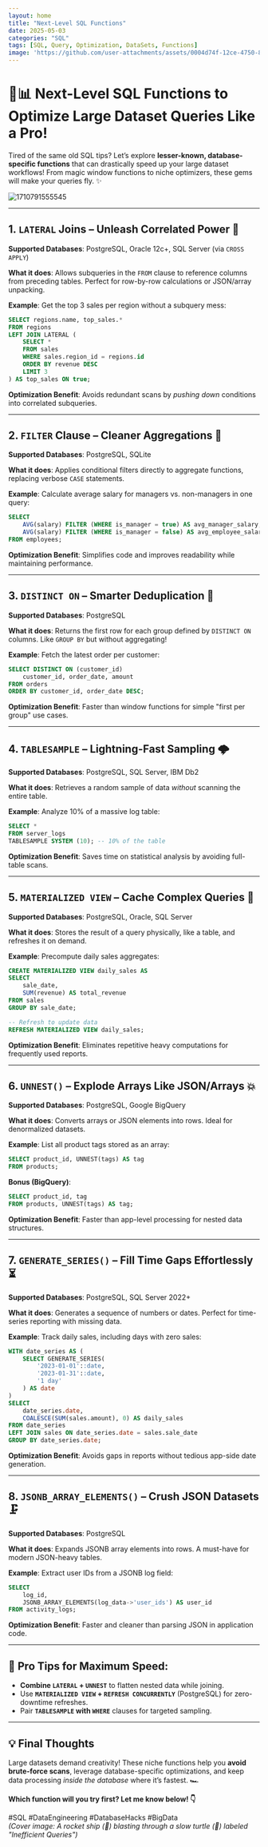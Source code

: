 ```yaml
---
layout: home
title: "Next-Level SQL Functions"
date: 2025-05-03
categories: "SQL"
tags: [SQL, Query, Optimization, DataSets, Functions]
image: 'https://github.com/user-attachments/assets/0004d74f-12ce-4750-8fef-51c867549528'
---
```


# 🚀📊 **Next-Level SQL Functions to Optimize Large Dataset Queries Like a Pro!**  

Tired of the same old SQL tips? Let’s explore **lesser-known, database-specific functions** that can drastically speed up your large dataset workflows! From magic window functions to niche optimizers, these gems will make your queries fly. ✨  

![1710791555545](https://github.com/user-attachments/assets/0004d74f-12ce-4750-8fef-51c867549528)

---

## 1. **`LATERAL` Joins – Unleash Correlated Power 🔄**  
**Supported Databases**: PostgreSQL, Oracle 12c+, SQL Server (via `CROSS APPLY`)  

**What it does**: Allows subqueries in the `FROM` clause to reference columns from preceding tables. Perfect for row-by-row calculations or JSON/array unpacking.  

**Example**: Get the top 3 sales per region without a subquery mess:  
```sql  
SELECT regions.name, top_sales.*  
FROM regions  
LEFT JOIN LATERAL (  
    SELECT *  
    FROM sales  
    WHERE sales.region_id = regions.id  
    ORDER BY revenue DESC  
    LIMIT 3  
) AS top_sales ON true;  
```  
**Optimization Benefit**: Avoids redundant scans by *pushing down* conditions into correlated subqueries.  

---

## 2. **`FILTER` Clause – Cleaner Aggregations 🧹**  
**Supported Databases**: PostgreSQL, SQLite  

**What it does**: Applies conditional filters directly to aggregate functions, replacing verbose `CASE` statements.  

**Example**: Calculate average salary for managers vs. non-managers in one query:  
```sql  
SELECT  
    AVG(salary) FILTER (WHERE is_manager = true) AS avg_manager_salary,  
    AVG(salary) FILTER (WHERE is_manager = false) AS avg_employee_salary  
FROM employees;  
```  
**Optimization Benefit**: Simplifies code and improves readability while maintaining performance.  

---

## 3. **`DISTINCT ON` – Smarter Deduplication 🎯**  
**Supported Databases**: PostgreSQL  

**What it does**: Returns the first row for each group defined by `DISTINCT ON` columns. Like `GROUP BY` but without aggregating!  

**Example**: Fetch the latest order per customer:  
```sql  
SELECT DISTINCT ON (customer_id)  
    customer_id, order_date, amount  
FROM orders  
ORDER BY customer_id, order_date DESC;  
```  
**Optimization Benefit**: Faster than window functions for simple "first per group" use cases.  

---

## 4. **`TABLESAMPLE` – Lightning-Fast Sampling 🌩️**  
**Supported Databases**: PostgreSQL, SQL Server, IBM Db2  

**What it does**: Retrieves a random sample of data *without* scanning the entire table.  

**Example**: Analyze 10% of a massive log table:  
```sql  
SELECT *  
FROM server_logs  
TABLESAMPLE SYSTEM (10); -- 10% of the table  
```  
**Optimization Benefit**: Saves time on statistical analysis by avoiding full-table scans.  

---

## 5. **`MATERIALIZED VIEW` – Cache Complex Queries 💾**  
**Supported Databases**: PostgreSQL, Oracle, SQL Server  

**What it does**: Stores the result of a query physically, like a table, and refreshes it on demand.  

**Example**: Precompute daily sales aggregates:  
```sql  
CREATE MATERIALIZED VIEW daily_sales AS  
SELECT  
    sale_date,  
    SUM(revenue) AS total_revenue  
FROM sales  
GROUP BY sale_date;  

-- Refresh to update data  
REFRESH MATERIALIZED VIEW daily_sales;  
```  
**Optimization Benefit**: Eliminates repetitive heavy computations for frequently used reports.  

---

## 6. **`UNNEST()` – Explode Arrays Like JSON/Arrays 💥**  
**Supported Databases**: PostgreSQL, Google BigQuery  

**What it does**: Converts arrays or JSON elements into rows. Ideal for denormalized datasets.  

**Example**: List all product tags stored as an array:  
```sql  
SELECT product_id, UNNEST(tags) AS tag  
FROM products;  
```  
**Bonus (BigQuery)**:  
```sql  
SELECT product_id, tag  
FROM products, UNNEST(tags) AS tag;  
```  
**Optimization Benefit**: Faster than app-level processing for nested data structures.  

---

## 7. **`GENERATE_SERIES()` – Fill Time Gaps Effortlessly ⏳**  
**Supported Databases**: PostgreSQL, SQL Server 2022+  

**What it does**: Generates a sequence of numbers or dates. Perfect for time-series reporting with missing data.  

**Example**: Track daily sales, including days with zero sales:  
```sql  
WITH date_series AS (  
    SELECT GENERATE_SERIES(  
        '2023-01-01'::date,  
        '2023-01-31'::date,  
        '1 day'  
    ) AS date  
)  
SELECT  
    date_series.date,  
    COALESCE(SUM(sales.amount), 0) AS daily_sales  
FROM date_series  
LEFT JOIN sales ON date_series.date = sales.sale_date  
GROUP BY date_series.date;  
```  
**Optimization Benefit**: Avoids gaps in reports without tedious app-side date generation.  

---

## 8. **`JSONB_ARRAY_ELEMENTS()` – Crush JSON Datasets 🗜️**  
**Supported Databases**: PostgreSQL  

**What it does**: Expands JSONB array elements into rows. A must-have for modern JSON-heavy tables.  

**Example**: Extract user IDs from a JSONB log field:  
```sql  
SELECT  
    log_id,  
    JSONB_ARRAY_ELEMENTS(log_data->'user_ids') AS user_id  
FROM activity_logs;  
```  
**Optimization Benefit**: Faster and cleaner than parsing JSON in application code.  

---

## 🎯 Pro Tips for Maximum Speed:  
- **Combine `LATERAL` + `UNNEST`** to flatten nested data while joining.  
- Use **`MATERIALIZED VIEW` + `REFRESH CONCURRENTLY`** (PostgreSQL) for zero-downtime refreshes.  
- Pair **`TABLESAMPLE` with `WHERE`** clauses for targeted sampling.  

---

## 💡 Final Thoughts  
Large datasets demand creativity! These niche functions help you **avoid brute-force scans**, leverage database-specific optimizations, and keep data processing *inside the database* where it’s fastest. 🏎️  

**Which function will you try first? Let me know below! 👇**  

#SQL #DataEngineering #DatabaseHacks #BigData  
*(Cover image: A rocket ship (🚀) blasting through a slow turtle (🐢) labeled "Inefficient Queries")*

